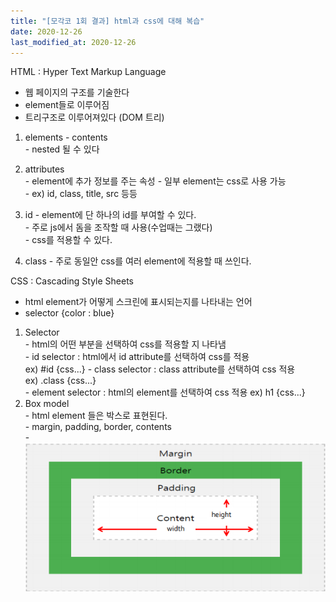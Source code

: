 ```yaml
---
title: "[모각코 1회 결과] html과 css에 대해 복습"
date: 2020-12-26
last_modified_at: 2020-12-26
---
```

HTML : Hyper Text Markup Language  
  - 웹 페이지의 구조를 기술한다  
  - element들로 이루어짐  
  - 트리구조로 이루어져있다 (DOM 트리)  

  1. elements
    - <tagname> contents </tagname>  
    - nested 될 수 있다  

  2. attributes  
    - element에 추가 정보를 주는 속성
    - 일부 element는 css로 사용 가능  
    - ex) id, class, title, src 등등

  3. id
    - element에 단 하나의 id를 부여할 수 있다.  
    - 주로 js에서 돔을 조작할 때 사용(수업때는 그랬다)  
    - css를 적용할 수 있다.  
  4. class
    - 주로 동일안 css를 여러 element에 적용할 때 쓰인다.  


CSS : Cascading Style Sheets  
  - html element가 어떻게 스크린에 표시되는지를 나타내는 언어  
  - selector {color : blue}

  1. Selector  
    - html의 어떤 부분을 선택하여 css를 적용할 지 나타냄  
    - id selector : html에서 id attribute를 선택하여 css를 적용  
    ex) #id {css...}
    - class selector : class attribute를 선택하여 css 적용  
    ex) .class {css...}  
    - element selector : html의 element를 선택하여 css 적용
    ex) h1 {css...}  
  2. Box model  
    - html element 들은 박스로 표현된다.  
    - margin, padding, border, contents  
    - ![/images/boxmodel.png](/images/boxmodel.png)  
